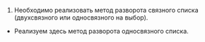 1. Необходимо реализовать метод разворота связного списка (двухсвязного или односвязного на выбор).
* Реализуем здесь метод разворота односвязного списка.
